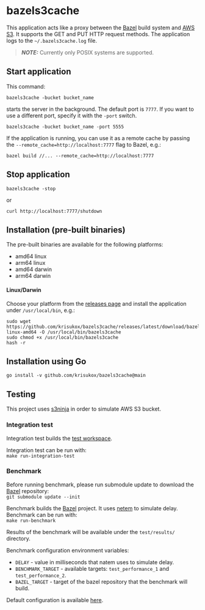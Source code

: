 # bazels3cache

This application acts like a proxy between the [Bazel](https://bazel.build/) build system and [AWS S3](https://aws.amazon.com/s3/). It supports the GET and PUT HTTP request methods. The application logs to the `~/.bazels3cache.log` file.
> **_NOTE:_** Currently only POSIX systems are supported.

## Start application

This command:
```
bazels3cache -bucket bucket_name
```

starts the server in the background. The default port is `7777`. If you want to use a different port, specify it with the `-port` switch.
```
bazels3cache -bucket bucket_name -port 5555
```

If the application is running, you can use it as a remote cache by passing the `--remote_cache=http://localhost:7777` flag to Bazel, e.g.:
```
bazel build //... --remote_cache=http://localhost:7777
```


## Stop application

```
bazels3cache -stop
```
or
```
curl http://localhost:7777/shutdown
```

## Installation (pre-built binaries)
The pre-built binaries are available for the following platforms:
- amd64 linux
- arm64 linux
- amd64 darwin
- arm64 darwin

#### Linux/Darwin

Choose your platform from the [releases page](https://github.com/krisukox/bazels3cache/releases/) and install the application under `/usr/local/bin`, e.g.:

```
sudo wget https://github.com/krisukox/bazels3cache/releases/latest/download/bazels3cache-linux-amd64 -O /usr/local/bin/bazels3cache
sudo chmod +x /usr/local/bin/bazels3cache
hash -r
```

## Installation using Go

```
go install -v github.com/krisukox/bazels3cache@main
```

## Testing

This project uses [s3ninja](https://s3ninja.net/) in order to simulate AWS S3 bucket.

### Integration test

Integration test builds the [test workspace](https://github.com/krisukox/bazels3cache/tree/main/test/workspace).

Integration test can be run with:  
`make run-integration-test`

### Benchmark

Before running benchmark, please run submodule update to download the [Bazel](https://github.com/bazelbuild/bazel) repository:  
`git submodule update --init`

Benchmark builds the [Bazel](https://github.com/bazelbuild/bazel) project. It uses [netem](https://wiki.linuxfoundation.org/networking/netem) to simulate delay. Benchmark can be run with:  
`make run-benchmark`

Results of the benchmark will be available under the `test/results/` directory.

Benchmark configuration environment variables:  
- `DELAY` - value in milliseconds that natem uses to simulate delay.
- `BENCHMARK_TARGET` - available targets: `test_performance_1` and `test_performance_2`.
- `BAZEL_TARGET` - target of the bazel repository that the benchmark will build.

Default configuration is available [here](https://github.com/krisukox/bazels3cache/blob/main/test/benchmark.env).

